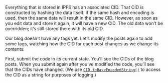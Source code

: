 Everything that is stored in IPFS has an associated CID. That CID is constructed by hashing the data itself. If the same hash and encoding is used, then the same data will result in the same CID. However, as soon as you edit data and store it again, it will have a new CID. The old data won’t be overridden; it’s still stored there with its old CID.

Our blog doesn't have any tags yet. Let’s modify the posts again to add some tags, watching how the CID for each post changes as we change its contents.

First, submit the code in its current state. You’ll see the CIDs of the blog posts. When you submit again after you’ve modified the code, you’ll see that the CIDs have changed. (We use [`CID.toBaseEncodedString()`](https://github.com/multiformats/js-cid#cidtobaseencodedstringbasethismultibasename) to access the CID as a string for purposes of logging.)
